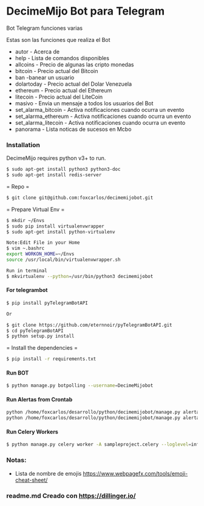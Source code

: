 # DecimeMijo Bot para Telegram
Bot Telegram funciones varias

Estas son las funciones que realiza el Bot

  - autor - Acerca de
  - help - Lista de comandos disponibles
  - allcoins - Precio de algunas las cripto monedas
  - bitcoin - Precio actual del Bitcoin
  - ban -banear un usuario
  - dolartoday - Precio actual del Dolar Venezuela
  - ethereum - Precio actual del Ethereum
  - litecoin - Precio actual del LiteCoin
  - masivo - Envia un mensaje a todos los usuarios del Bot
  - set_alarma_bitcoin - Activa notificaciones cuando ocurra un evento
  - set_alarma_ethereum - Activa notificaciones cuando ocurra un evento
  - set_alarma_litecoin - Activa notificaciones cuando ocurra un evento
  - panorama - Lista noticas de sucesos en Mcbo

### Installation

DecimeMijo requires python v3+ to run.
```sh
$ sudo apt-get install python3 python3-doc
$ sudo apt-get install redis-server
```

= Repo =
```sh
$ git clone git@github.com:foxcarlos/decimemijobot.git
```
= Prepare Virtual Env =
```sh
$ mkdir ~/Envs
$ sudo pip install virtualenvwrapper
$ sudo apt-get install python-virtualenv

Note:Edit File in your Home
$ vim ~.bashrc
export WORKON_HOME=~/Envs
source /usr/local/bin/virtualenvwrapper.sh

Run in terminal
$ mkvirtualenv --python=/usr/bin/python3 decimemijobot
```
#### For telegrambot
```sh
$ pip install pyTelegramBotAPI

Or 

$ git clone https://github.com/eternnoir/pyTelegramBotAPI.git
$ cd pyTelegramBotAPI
$ python setup.py install
```

= Install the dependencies =
```sh
$ pip install -r requirements.txt
```

#### Run BOT

```sh
$ python manage.py botpolling --username=DecimeMijobot
```

#### Run Alertas from Crontab

```sh
python /home/foxcarlos/desarrollo/python/decimemijobot/manage.py alerta_bitcoin dolartoday
python /home/foxcarlos/desarrollo/python/decimemijobot/manage.py alerta_bitcoin bitcoin
```

#### Run Celery Workers
```sh
$ python manage.py celery worker -A sampleproject.celery --loglevel=info
```

### Notas:

 - Lista de nombre de emojis https://www.webpagefx.com/tools/emoji-cheat-sheet/

### readme.md Creado con https://dillinger.io/
